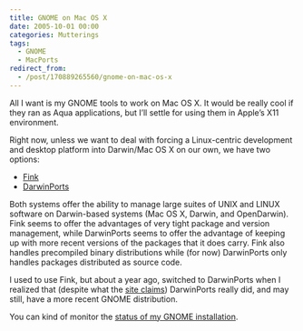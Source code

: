 ```yaml
---
title: GNOME on Mac OS X
date: 2005-10-01 00:00
categories: Mutterings
tags:
  - GNOME
  - MacPorts
redirect_from:
  - /post/170889265560/gnome-on-mac-os-x
---
```

All I want is my GNOME tools to work on Mac OS X. It would be really cool if they ran as Aqua applications, but I&rsquo;ll settle for using them in Apple&rsquo;s X11 environment.

Right now, unless we want to deal with forcing a Linux-centric development and desktop platform into Darwin/Mac OS X on our own, we have two options:

* [Fink](https://fink.sourceforge.net/)</li>
* [DarwinPorts](https://macports.org/)

Both systems offer the ability to manage large suites of UNIX and LINUX software on Darwin-based systems (Mac OS X, Darwin, and OpenDarwin). Fink seems to offer the advantages of very tight package and version management, while DarwinPorts seems to offer the advantage of keeping up with more recent versions of the packages that it does carry. Fink also handles precompiled binary distributions while (for now) DarwinPorts only handles packages distributed as source code.

I used to use Fink, but about a year ago, switched to DarwinPorts when I realized that (despite what the [site claims](https://macports.org/)) DarwinPorts really did, and may still, have a more recent GNOME distribution.

You can kind of monitor the [status of my GNOME installation](https://trac.macports.org/wiki/GNOMEPackageStatus).
